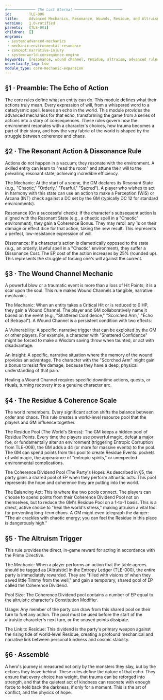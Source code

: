 ```yaml
---
#───────────── The Lost Eternal ──────────────────────
id:        TLE-006
title:     Advanced Mechanics, Resonance, Wounds, Residue, and Altruism
version:   1.0-ratified
parents:   [TLE-001]
children:  []
engrams:
 - system:advanced-mechanics
 - mechanic:environmental-resonance
 - concept:narrative-injury
 - system:world-consequence-engine
keywords:  [resonance, wound channel, residue, altruism, advanced rules, TLE]
uncertainty_tag: Low
module_type: core-mechanic-expansion
---
```

## §1 · Preamble: The Echo of Action
The core rules define what an entity can do. This module defines what their actions truly mean. Every expression of will, from a whispered word to a cataclysmic spell, leaves an echo in the world. This module provides the advanced mechanics for that echo, transforming the game from a series of actions into a story of consequences. These rules govern how the environment resonates with a character's choices, how trauma becomes a part of their story, and how the very fabric of the world is shaped by the struggle between coherence and chaos.

## §2 · The Resonant Action & Dissonance Rule
Actions do not happen in a vacuum; they resonate with the environment. A skilled entity can learn to "read the room" and attune their will to the prevailing resonant state, achieving incredible efficiency.

The Mechanic: At the start of a scene, the GM declares its Resonant State (e.g., "Chaotic," "Orderly," "Fearful," "Sacred"). A player who wishes to act in harmony with this state can use an action to make a Perception (WIS) or Arcana (INT) check against a DC set by the GM (typically DC 12 for standard environments).

Resonance (On a successful check): If the character's subsequent action is aligned with the Resonant State (e.g., a chaotic spell in a "Chaotic" environment), they gain a Coherence Bonus. They may reroll any 1s on their damage or effect dice for that action, taking the new result. This represents a perfect, low-resistance expression of will.

Dissonance: If a character's action is diametrically opposed to the state (e.g., an orderly, lawful spell in a "Chaotic" environment), they suffer a Dissonance Cost. The EP cost of the action increases by 25% (rounded up). This represents the struggle of forcing one's will against the current.

## §3 · The Wound Channel Mechanic
A powerful blow or a traumatic event is more than a loss of Hit Points; it is a scar upon the soul. This rule makes Wound Channels a tangible, narrative mechanic.

The Mechanic: When an entity takes a Critical Hit or is reduced to 0 HP, they gain a Wound Channel. The player and GM collaboratively name it based on the event (e.g., "Shattered Confidence," "Scorched Arm," "Echo of Betrayal"). A Wound Channel is a persistent condition with two effects:

A Vulnerability: A specific, narrative trigger that can be exploited by the GM or other players. For example, a character with "Shattered Confidence" might be forced to make a Wisdom saving throw when taunted, or act with disadvantage.

An Insight: A specific, narrative situation where the memory of the wound provides an advantage. The character with the "Scorched Arm" might gain a bonus to resist fire damage, because they have a deep, physical understanding of that pain.

Healing a Wound Channel requires specific downtime actions, quests, or rituals, turning recovery into a genuine character arc.

## §4 · The Residue & Coherence Scale
The world remembers. Every significant action shifts the balance between order and chaos. This rule creates a world-level resource pool that the players and GM influence together.

The Residue Pool (The World's Stress): The GM keeps a hidden pool of Residue Points. Every time the players use powerful magic, defeat a major foe, or fundamentally alter an environment (triggering Entropic Corruption from TLE-009), the GM adds a d4 (or more for massive events) to the pool. The GM can spend points from this pool to create Residue Events: pockets of wild magic, the appearance of "entropic spirits," or unexpected environmental complications.

The Coherence Dividend Pool (The Party's Hope): As described in §5, the party gains a shared pool of EP when they perform altruistic acts. This pool represents the hope and coherence they are putting into the world.

The Balancing Act: This is where the two pools connect. The players can choose to spend points from their Coherence Dividend Pool not on themselves, but to reduce the GM's Residue Pool on a 1-to-1 basis. This is a direct, active choice to "heal the world's stress," making altruism a vital tool for preventing long-term chaos. A GM might even telegraph the danger: "The air crackles with chaotic energy; you can feel the Residue in this place is dangerously high."

## §5 · The Altruism Trigger
This rule provides the direct, in-game reward for acting in accordance with the Prime Directive.

The Mechanic: When a player performs an action that the table agrees should be tagged as [Altruistic] in the Entropy Ledger (TLE-000), the entire party is immediately rewarded. They are "filled with visions of when they saved little Timmy from the well," and gain a temporary, shared pool of EP called the Coherence Dividend.

Pool Size: The Coherence Dividend pool contains a number of EP equal to the altruistic character's Constitution Modifier.

Usage: Any member of the party can draw from this shared pool on their turn to fuel any action. The pool must be used before the start of the altruistic character's next turn, or the unused points dissipate.

The Link to Residue: This dividend is the party's primary weapon against the rising tide of world-level Residue, creating a profound mechanical and narrative link between personal kindness and cosmic stability.

## §6 · Assemblé
A hero's journey is measured not only by the monsters they slay, but by the echoes they leave behind. These rules define the nature of that echo. They ensure that every choice has weight, that trauma can be reforged into strength, and that the quietest act of kindness can resonate with enough force to hold back the darkness, if only for a moment. This is the art of conflict, and the physics of hope.